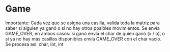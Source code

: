 # Game
Importante:
Cada vez que se asigna una casilla, valida toda la matriz para saber si alguien ya ganó o si no hay otros posibles movimientos.
Se envía GAME_OVER, en ambos casos: si ganó envía el char de quien ganó (x / o), o si ya no hay más casillas disponibles envía GAME_OVER con el char vacío.
Se procesa así: char, int, int
